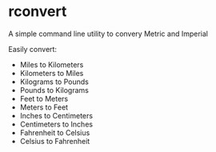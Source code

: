 # rconvert
A simple command line utility to convery Metric and Imperial

Easily convert:
- Miles to Kilometers
- Kilometers to Miles
- Kilograms to Pounds
- Pounds to Kilograms
- Feet to Meters
- Meters to Feet
- Inches to Centimeters
- Centimeters to Inches
- Fahrenheit to Celsius
- Celsius to Fahrenheit
